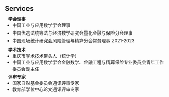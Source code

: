 <h1 id="services"></h1>

<h2 style="margin: 60px 0px 10px;">Services</h2>

<h4 style="margin:0 10px 0;">学会理事</h4>

<ul style="margin:0 0 5px;">
  <li style="height: 24px;">中国工业与应用数学学会理事</li>
  <li style="height: 24px;">中国优选法统筹法与经济数学研究会量化金融与保险分会理事</li>
  <li style="height: 24px;">中国现场统计研究会风险管理与精算分会常务理事 2021-2023</li>
</ul>

<h4 style="margin:0 10px 0;">学术技术</h4>

<ul style="margin:0 0 5px;">
  <li>重庆市学术技术带头人（统计学）</li>
  <li>中国工业与应用数学学会金融数学、金融工程与精算保险专业委员会青年工作委员会副主任</li>
</ul>

<h4 style="margin:0 10px 0;">评审专家</h4>

<ul style="margin:0 0 5px;">
  <li>国家自然基金委员会通讯评审专家</li>
  <li>教育部学位中心论文通讯评审专家</li>
</ul>
